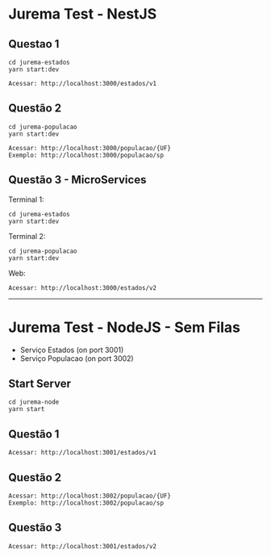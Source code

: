 # Jurema Test - NestJS

## Questao 1
```
cd jurema-estados
yarn start:dev

Acessar: http://localhost:3000/estados/v1
```

## Questão 2
```
cd jurema-populacao
yarn start:dev

Acessar: http://localhost:3000/populacao/{UF}
Exemplo: http://localhost:3000/populacao/sp
```

## Questão 3 - MicroServices
Terminal 1: 
```
cd jurema-estados
yarn start:dev
```

Terminal 2: 
```
cd jurema-populacao
yarn start:dev
```

Web:
```
Acessar: http://localhost:3000/estados/v2
```

---

# Jurema Test - NodeJS - Sem Filas
- Serviço Estados (on port 3001)
- Serviço Populacao (on port 3002)

## Start Server
```
cd jurema-node
yarn start
```

## Questão 1
```
Acessar: http://localhost:3001/estados/v1
```

## Questão 2
```
Acessar: http://localhost:3002/populacao/{UF}
Exemplo: http://localhost:3002/populacao/sp
```

## Questão 3
```
Acessar: http://localhost:3001/estados/v2
```